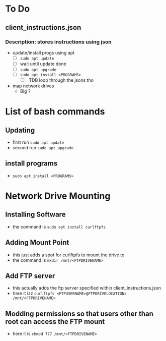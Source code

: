 # To Do

## client_instructions.json
### Description: stores instructions using json
- update/install progs using apt
  - [ ] `sudo apt update` 
  - [ ] wait until update done
  - [ ] `sudo apt upgrade`
  - [ ] `sudo apt install <PROGRAMS>`
    - [ ] <PROGRAMS> TDB loop through the jsons tho
- map network drives
  - Big ?





# List of bash commands

## Updating
- first run `sudo apt update`
- second run `sudo apt upgrade`

## install programs
- `sudo apt install <PROGRAMS>`
# Network Drive Mounting

## Installing Software
- the command is `sudo apt install curlftpfs`

## Adding Mount Point
- this just adds a spot for curlftpfs to mount the drive to
- the command is `mkdir /mnt/<FTPDRIVENAME>`

## Add FTP server
- this actually adds the ftp server specified within client_instructions.json
- here it izz `curlftpfs <FTPUSERNAME>@FTPDRIVELOCATION> /mnt/<FTPDRIVENAME>`

## Modding permissions so that users other than root can access the FTP mount
- here it is `chmod 777 /mnt/<FTPDRIVENAME>`